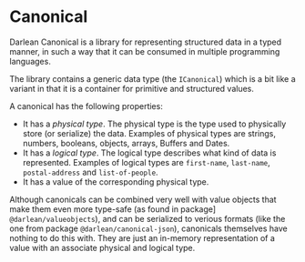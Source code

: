 # Canonical

Darlean Canonical is a library for representing structured data in a typed manner, in such a way that it can be consumed in multiple programming languages.

The library contains a generic data type (the `ICanonical`) which is a bit like a variant in that it is a container for primitive and structured values.

A canonical has the following properties:
 * It has a *physical type*. The physical type is the type used to physically store (or serialize) the data. Examples of physical types are strings, numbers,
   booleans, objects, arrays, Buffers and Dates.
* It has a *logical type*. The logical type describes what kind of data is represented. Examples of logical types are `first-name`, `last-name`, `postal-address`
  and `list-of-people`.
* It has a value of the corresponding physical type.

Although canonicals can be combined very well with value objects that make them even more type-safe (as found in package] `@darlean/valueobjects`), and can be serialized to verious
formats (like the one from package `@darlean/canonical-json`), canonicals themselves have nothing to do this with. They are just an in-memory representation of a value with an
associate physical and logical type.